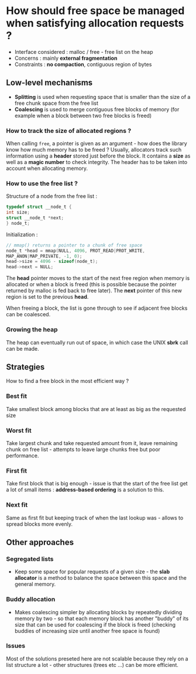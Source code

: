 # How should free space be managed when satisfying allocation requests ?

*  Interface considered : malloc / free - free list on the heap
*  Concerns : mainly **external fragmentation**
*  Constraints : **no compaction**, contiguous region of bytes

## Low-level mechanisms

*  **Splitting** is used when requesting space that is smaller than the size of a free chunk space from the free list
*  **Coalescing** is used to merge contiguous free blocks of memory (for example when a block between two free blocks is freed)

### How to track the size of allocated regions ?

When calling `free`, a pointer is given as an argument - how does the library know how much memory has to be freed ?
Usually, allocators track such information using a **header** stored just before the block. It contains a **size** as well as a **magic number** to check integrity.
The header has to be taken into account when allocating memory.

### How to use the free list ?

Structure of a node from the free list :

```c
typedef struct __node_t {
int size;
struct __node_t *next;
} node_t;
```

Initialization :

```c
// mmap() returns a pointer to a chunk of free space
node_t *head = mmap(NULL, 4096, PROT_READ|PROT_WRITE,
MAP_ANON|MAP_PRIVATE, -1, 0);
head->size = 4096 - sizeof(node_t);
head->next = NULL;
```

The **head** pointer moves to the start of the next free region when memory is allocated or when a block is freed (this is possible because the pointer returned by malloc is fed back to free later). The **next** pointer of this new region is set to the previous **head**.

When freeing a block, the list is gone through to see if adjacent free blocks can be coalesced.

### Growing the heap

The heap can eventually run out of space, in which case the UNIX **sbrk** call can be made.

## Strategies

How to find a free block in the most efficient way ?

### Best fit

Take smallest block among blocks that are at least as big as the requested size

### Worst fit

Take largest chunk and take requested amount from it, leave remaining chunk on free list - attempts to leave large chunks free but poor performance.

### First fit

Take first block that is big enough - issue is that the start of the free list get a lot of small items : **address-based ordering** is a solution to this.

### Next fit

Same as first fit but keeping track of when the last lookup was - allows to spread blocks more evenly.

## Other approaches

### Segregated lists

*  Keep some space for popular requests of a given size - the **slab allocator** is a method to balance the space between this space and the general memory.

### Buddy allocation

*  Makes coalescing simpler by allocating blocks by repeatedly dividing memory by two - so that each memory block has another "buddy" of its size that can be used for coalescing if the block is freed (checking buddies of increasing size until another free space is found)

### Issues

Most of the solutions preseted here are not scalable because they rely on a list structure a lot - other structures (trees etc ...) can be more efficient.


